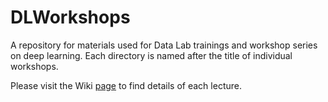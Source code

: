# DLWorkshops

A repository for materials used for Data Lab trainings and workshop series on deep learning. Each directory is named after the title of individual workshops.

Please visit the Wiki [page]([url](https://github.com/ua-datalab/DLWorkshops/wiki)https://github.com/ua-datalab/DLWorkshops/wiki)  to find details of each lecture.

